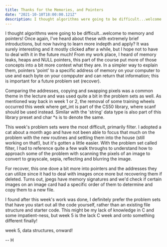 ```yaml
---
title: Thanks for the Memories, and Pointers
date: "2021-10-10T18:00:00.121Z"
description: I thought algorithms were going to be difficult...welcome to memory and pointers!
---
```


I thought algorithms were going to be difficult...welcome to memory and pointers! Once again, I've heard about these with extremely brief introductions, but now having to learn more indepth and apply? It was surely interesting and it mostly clicked after a while, but I hope not to have to deal with it in the future much! From my work place, I heard of memory leaks, heaps and NULL pointers, this part of the course put more of those concepts into a bit more context what they are. In a simpler way to explain them, pointers 'point' to a specific address of memory on your computer to use and each byte on your compputer and can return that information; this is important for a future problem set (recover). 

Comparing the addresses, copying and swapping pixels was a common theme in the lecture and was used quite a bit in the problem sets as well. As mentioned way back in week 1 or 2, the removal of some training wheels occurred this week where get_int is part of the CS50 library, where scanf should be used instead. Similar with the 'string' data type is also part of this library preset and char *s is to denote the same. 

This week's problem sets were the most difficult, primarily filter. I adopted a cat about a month ago and have not been able to focus that much on the problem with the new routines and settling them into the house (still working on that!), but it's gotten a little easier. With the problem set called filter, I had to reference quite a few walk throughs to understand how to approach some of the problem with scanning the pixels of an image to convert to grayscale, sepia, reflecting and blurring the image. 

For recover, this one dove a bit more into pointers and the addresses they can utilize since it had to deal with images once more but recovering them if deleted. Turns out, jpegs have memory signatures and we'd check if certain images on an image card had a specific order of them to determine and copy them to a new file. 

I found after this week's work was done, I definitely prefer the problem sets that have you start out all the code yourself, rather than an existing file structure and starter code. This might be my lack of knowledge in C and some impatient-ness, but week 5 is the lack C week and onto something different finally!

week 5, data structures, onward!

-- H
